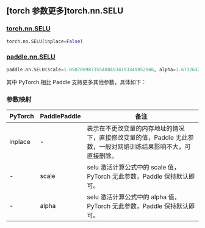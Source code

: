 ## [torch 参数更多]torch.nn.SELU

### [torch.nn.SELU](https://pytorch.org/docs/stable/generated/torch.nn.SELU.html#torch.nn.SELU)

```python
torch.nn.SELU(inplace=False)
```

### [paddle.nn.SELU](https://www.paddlepaddle.org.cn/documentation/docs/zh/api/paddle/nn/SELU_cn.html)

```python
paddle.nn.SELU(scale=1.0507009873554804934193349852946, alpha=1.6732632423543772848170429916717, name=None)
```

其中 PyTorch 相比 Paddle 支持更多其他参数，具体如下：

### 参数映射

| PyTorch | PaddlePaddle | 备注                                                                                                            |
| ------- | ------------ | --------------------------------------------------------------------------------------------------------------- |
| inplace | -            | 表示在不更改变量的内存地址的情况下，直接修改变量的值，Paddle 无此参数，一般对网络训练结果影响不大，可直接删除。 |
| -       | scale        | selu 激活计算公式中的 scale 值，PyTorch 无此参数，Paddle 保持默认即可。                                         |
| -       | alpha        | selu 激活计算公式中的 alpha 值，PyTorch 无此参数，Paddle 保持默认即可。                                         |
